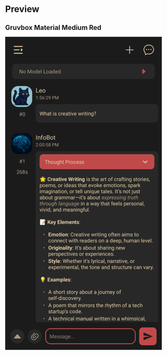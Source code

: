 # Preview
## Gruvbox Material Medium Red
![ChatterUI interface with gruvbox material medium theme with a red accent color](images/GruvRed-Material-Medium.png)
